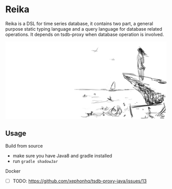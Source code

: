 # Reika 

Reika is a DSL for time series database, it contains two part, 
a general purpose static typing language and a query language for 
database related operations. It depends on tsdb-proxy when database
operation is involved.

![reika](reika-shore.png)

## Usage

Build from source

- make sure you have Java8 and gradle installed
- run `gradle shadowJar` 

Docker
 
 - [ ] TODO: https://github.com/xephonhq/tsdb-proxy-java/issues/13


